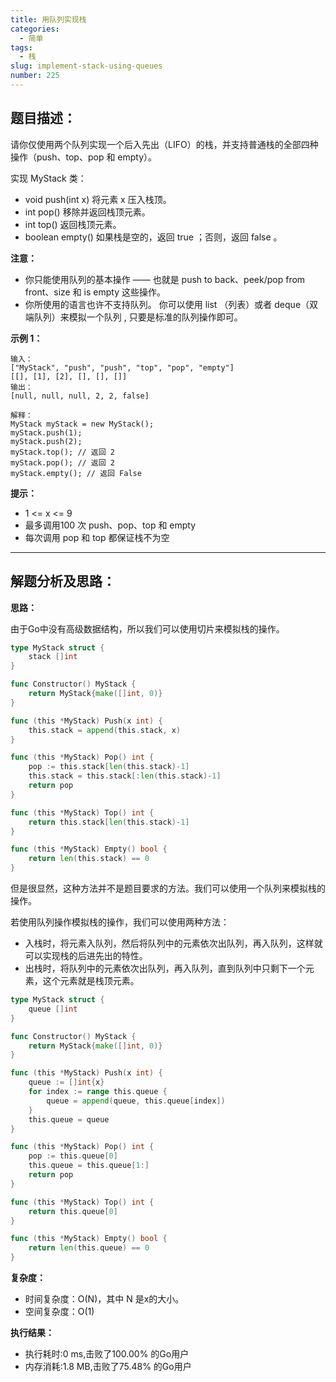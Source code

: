 ```yaml
---
title: 用队列实现栈
categories:
  - 简单
tags:
  - 栈
slug: implement-stack-using-queues
number: 225
---
```


## 题目描述：


请你仅使用两个队列实现一个后入先出（LIFO）的栈，并支持普通栈的全部四种操作（push、top、pop 和 empty）。

实现 MyStack 类：

- void push(int x) 将元素 x 压入栈顶。
- int pop() 移除并返回栈顶元素。
- int top() 返回栈顶元素。
- boolean empty() 如果栈是空的，返回 true ；否则，返回 false 。

**注意：**

- 你只能使用队列的基本操作 —— 也就是 push to back、peek/pop from front、size 和 is empty 这些操作。
- 你所使用的语言也许不支持队列。 你可以使用 list （列表）或者 deque（双端队列）来模拟一个队列 , 只要是标准的队列操作即可。

**示例 1：**
```
输入：
["MyStack", "push", "push", "top", "pop", "empty"]
[[], [1], [2], [], [], []]
输出：
[null, null, null, 2, 2, false]

解释：
MyStack myStack = new MyStack();
myStack.push(1);
myStack.push(2);
myStack.top(); // 返回 2
myStack.pop(); // 返回 2
myStack.empty(); // 返回 False
```


**提示：**
- 1 <= x <= 9
- 最多调用100 次 push、pop、top 和 empty
- 每次调用 pop 和 top 都保证栈不为空


---
## 解题分析及思路：



**思路：**

由于Go中没有高级数据结构，所以我们可以使用切片来模拟栈的操作。

```go
type MyStack struct {
	stack []int
}

func Constructor() MyStack {
	return MyStack{make([]int, 0)}
}

func (this *MyStack) Push(x int) {
	this.stack = append(this.stack, x)
}

func (this *MyStack) Pop() int {
	pop := this.stack[len(this.stack)-1]
	this.stack = this.stack[:len(this.stack)-1]
	return pop
}

func (this *MyStack) Top() int {
	return this.stack[len(this.stack)-1]
}

func (this *MyStack) Empty() bool {
	return len(this.stack) == 0
}
```

但是很显然，这种方法并不是题目要求的方法。我们可以使用一个队列来模拟栈的操作。

若使用队列操作模拟栈的操作，我们可以使用两种方法：

- 入栈时，将元素入队列，然后将队列中的元素依次出队列，再入队列，这样就可以实现栈的后进先出的特性。
- 出栈时，将队列中的元素依次出队列，再入队列，直到队列中只剩下一个元素，这个元素就是栈顶元素。

```go
type MyStack struct {
	queue []int
}

func Constructor() MyStack {
	return MyStack{make([]int, 0)}
}

func (this *MyStack) Push(x int) {
	queue := []int{x}
	for index := range this.queue {
		queue = append(queue, this.queue[index])
	}
	this.queue = queue
}

func (this *MyStack) Pop() int {
	pop := this.queue[0]
	this.queue = this.queue[1:]
	return pop
}

func (this *MyStack) Top() int {
	return this.queue[0]
}

func (this *MyStack) Empty() bool {
	return len(this.queue) == 0
}
```

**复杂度：**

- 时间复杂度：O(N)，其中 N 是x的大小。
- 空间复杂度：O(1)

**执行结果：**

- 执行耗时:0 ms,击败了100.00% 的Go用户
- 内存消耗:1.8 MB,击败了75.48% 的Go用户

